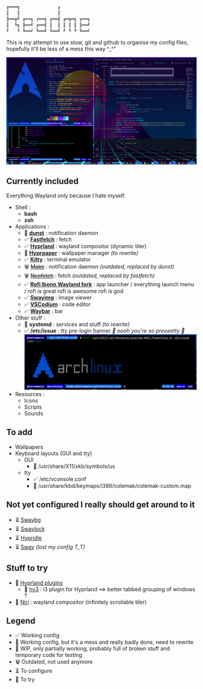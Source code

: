 ```
╔═══╗              ╓            
║   ║              ║            
╠══╦╝ ╔══╗ ╒══╗ ╔══╣ ╔═╦═╗ ╔══╗ 
║  ╚╗ ╠══╝ ╔══╣ ║  ║ ║ ║ ║ ╠══╝ 
╜   ╙ ╚══╛ ╚══╝ ╚══╝ ╜ ╙ ╙ ╚══╛ 
```

This is my attempt to use stow, git and github to organise my config files, hopefully it'll be less of a mess this way ^_^"

![Hyprland Busy Workspace](https://raw.githubusercontent.com/Phantomwise/dotfiles/main/arch/screenshot-busy-workspace-2.png "Busy Workspace")

## Currently included

Everything Wayland only because I hate myself.

- Shell :
  - **bash**
  - **zsh**
- Applications :
  - 🚧 **[dunst](https://github.com/dunst-project/dunst)** : notification daemon
  - ✅ **[Fastfetch](https://github.com/fastfetch-cli/fastfetch)** : fetch
  - ✅ **[Hyprland](https://github.com/hyprwm/Hyprland)** : wayland compositor (dynamic tiler)
  - 💩 **[Hyprpaper](https://github.com/hyprwm/hyprpaper)** : wallpaper manager *(to rewrite)*
  - ✅ **[Kitty](https://sw.kovidgoyal.net/kitty/)** : terminal emulator
  - 🗑️ ~~[Mako](https://github.com/emersion/mako)~~ : notification daemon *(outdated, replaced by dunst)*
  - 🗑️ ~~[Neofetch](https://github.com/dylanaraps/neofetch)~~ : fetch *(outdated, replaced by fastfetch)*
  - ✅ **[Rofi lbonn Wayland fork](https://github.com/lbonn/rofi)** : app launcher / everything launch menu / rofi is great rofi is awesome rofi is god
  - ✅ **[Swayimg](https://github.com/artemsen/swayimg)** : image viewer
  - ✅ **[VSCodium](https://github.com/VSCodium/vscodium)** : code editor
  - ✅ **[Waybar](https://github.com/Alexays/Waybar)** : bar
- Other stuff :
  - 💩 **systemd** : services and stuff *(to rewrite)*
  - ✅ **/etc/issue** : tty pre-login banner *🎵 oooh you're so preeeetty 🎵*<BR />
![Preview of /etc/issue](https://raw.githubusercontent.com/Phantomwise/dotfiles/main/arch/screenshot-etc-issue-preview.png "/etc/issue")
- Resources :
  - Icons
  - Scripts
  - Sounds

## To add
- Wallpapers
- Keyboard layouts (GUI and tty)
  - GUI
    - 💩 /usr/share/X11/xkb/symbols/us
  - tty
    - ✅ /etc/vconsole.conf
    - 🚧 /usr/share/kbd/keymaps/i386/colemak/colemak-custom.map

## Not yet configured I really should get around to it
- ⏳ [Swaybg](https://github.com/swaywm/swaybg)
- ⏳ [Swaylock](https://github.com/swaywm/swaylock)
- ⏳ [Hypridle](https://github.com/hyprwm/hypridle)
- ⏳ [Sway](https://github.com/swaywm/sway) *(lost my config T_T)*

## Stuff to try
- 📌 [Hyprland plugins](https://github.com/hyprwm/hyprland-plugins)
  - 📌 [hy3](https://github.com/outfoxxed/hy3) : i3 plugin for Hyprland ==> better tabbed grouping of windows ?
- 📌 [Niri](https://github.com/YaLTeR/niri) : wayland compositor (infinitely scrollable tiler)

## Legend
- ✅ Working config
- 💩 Working config, but it's a mess and really badly done, need to rewrite
- 🚧 WIP, only partially working, probably full of broken stuff and temporary code for testing
- 🗑️ Outdated, not used anymore
- ⏳ To configure
- 📌 To try
